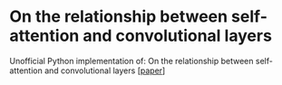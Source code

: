 # On the relationship between self-attention and convolutional layers
Unofficial Python implementation of: On the relationship between self-attention and convolutional layers \[[paper](https://arxiv.org/pdf/1911.03584.pdf)\]
